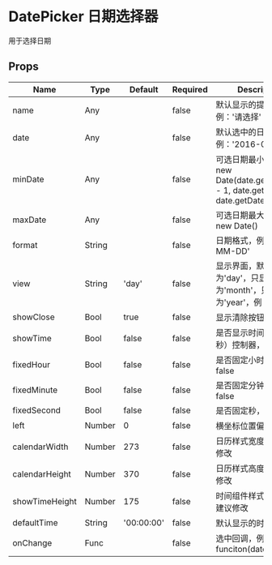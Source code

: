 # DatePicker 日期选择器

用于选择日期


## Props
| Name           | Type   | Default    | Required | Description                                                                 |
| -------------- | ------ | ---------- | -------- | --------------------------------------------------------------------------- |
| name           | Any    |            | false    | 默认显示的提示文字，例：'请选择'                                                           |
| date           | Any    |            | false    | 默认选中的日期，例：'2016-01-01'                                                      |
| minDate        | Any    |            | false    | 可选日期最小值，例：new Date(date.getFullYear() - 1, date.getMonth(), date.getDate()) |
| maxDate        | Any    |            | false    | 可选日期最大值，例：new Date()                                                        |
| format         | String |            | false    | 日期格式，例：'YYYY-MM-DD'                                                         |
| view           | String | 'day'      | false    | 显示界面，默认为'day'，只显示月为'month'，只显示年为'year'，例：'day'                              |
| showClose      | Bool   | true       | false    | 显示清除按钮，例：true                                                               |
| showTime       | Bool   | false      | false    | 是否显示时间(时、分、秒）控制器，例：true                                                     |
| fixedHour      | Bool   | false      | false    | 是否固定小时，例：false                                                              |
| fixedMinute    | Bool   | false      | false    | 是否固定分钟，例：false                                                              |
| fixedSecond    | Bool   | false      | false    | 是否固定秒，例：false                                                               |
| left           | Number | 0          | false    | 横坐标位置偏移                                                                     |
| calendarWidth  | Number | 273        | false    | 日历样式宽度，不建议修改                                                                |
| calendarHeight | Number | 370        | false    | 日历样式高度，不建议修改                                                                |
| showTimeHeight | Number | 175        | false    | 时间组件样式高度，不建议修改                                                              |
| defaultTime    | String | '00:00:00' | false    | 默认显示的时间                                                                     |
| onChange       | Func   |            | false    | 选中回调，例：funciton(date) {}                                                    |
